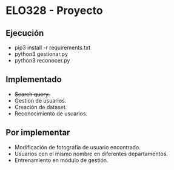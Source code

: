 # ELO328 - Proyecto

## Ejecución
- pip3 install -r requirements.txt
- python3 gestionar.py
- python3 reconocer.py

## Implementado
- ~~Search query.~~
- Gestion de usuarios.
- Creación de dataset.
- Reconocimiento de usuarios.

## Por implementar
- Modificación de fotografía de usuario encontrado.
- Usuarios con el mismo nombre en diferentes departamentos.
- Entrenamiento en módulo de gestión.

